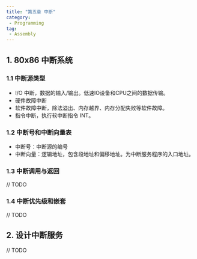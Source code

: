 ```yaml
---
title: "第五章 中断"
category:
 - Programming
tag:
 - Assembly
---
```


## 1. 80x86 中断系统

### 1.1 中断源类型

- I/O 中断，数据的输入/输出。低速IO设备和CPU之间的数据传输。
- 硬件故障中断
- 软件故障中断，除法溢出、内存越界、内存分配失败等软件故障。
- 指令中断，执行软中断指令 INT。

### 1.2 中断号和中断向量表

- 中断号：中断源的编号
- 中断向量：逻辑地址，包含段地址和偏移地址。为中断服务程序的入口地址。

### 1.3 中断调用与返回

// TODO

### 1.4 中断优先级和嵌套

// TODO

## 2. 设计中断服务

// TODO